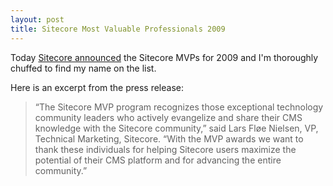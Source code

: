 ```yaml
---
layout: post
title: Sitecore Most Valuable Professionals 2009
---
```


Today [Sitecore announced](http://www.sitecore.net/News/Press-releases/2009/Sitecore-MVPs.aspx) the Sitecore MVPs for 2009 and I&#39;m thoroughly chuffed to find my name on the list.

Here is an excerpt from the press release:
> “The Sitecore MVP program recognizes those exceptional technology
> community leaders who actively evangelize and share their CMS knowledge
> with the Sitecore community,” said Lars Fløe Nielsen, VP, Technical
> Marketing, Sitecore. “With the MVP awards we want to thank these
> individuals for helping Sitecore users maximize the potential of their
> CMS platform and for advancing the entire community.”